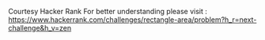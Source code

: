 Courtesy Hacker Rank
For better understanding please visit : https://www.hackerrank.com/challenges/rectangle-area/problem?h_r=next-challenge&h_v=zen
